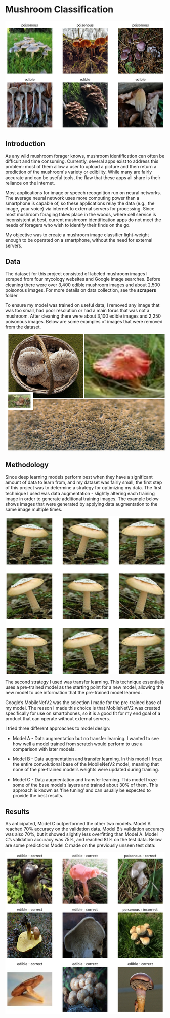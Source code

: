 # Mushroom Classification

![](/presentation_images/mushrooms.png?raw=true "Example Images")
## Introduction


As any wild mushroom forager knows, mushroom identification can often be difficult and time consuming. Currently, several apps exist to address this problem: most of them allow a user to upload a picture and then return a prediction of the mushroom's variety or edibility. While many are fairly accurate and can be useful tools, the flaw that these apps all share is their reliance on the internet.

Most applications for image or speech recognition run on neural networks. The average neural network uses more computing power than a smartphone is capable of, so these applications relay the data (e.g., the image, your voice) via internet to external servers for processing. Since most mushroom foraging takes place in the woods, where cell service is inconsistent at best, current mushroom identification apps do not meet the needs of foragers who wish to identify their finds on the go.

My objective was to create a mushroom image classifier light-weight enough to be operated on a smartphone, without the need for external servers. 

## Data

The dataset for this project consisted of labeled mushroom images I scraped from four mycology websites and Google image searches. Before cleaning there were over 3,400 edible mushroom images and about 2,500 poisonous images. For more details on data collection, see the **scrapers** folder 

To ensure my model was trained on useful data, I removed any image that was too small, had poor resolution or had a main forus that was not a mushroom. After cleaning there were about 3,100 edible images and 2,250 poisonous images. Below are some examples of images that were removed from the dataset.

![](/presentation_images/removed.png?raw=true)

## Methodology
Since deep learning models perform best when they have a significant amount of data to learn from, and my dataset was fairly small, the first step of this project was to determine a strategy for optimizing my data. The first technique I used was data augmentation - slightly altering each training image in order to generate additional training images. The example below shows images that were generated by applying data augmentation to the same image multiple times.

![](/presentation_images/augmentation.png?raw=true)

The second strategy I used was transfer learning. This technique essentially uses a pre-trained model as the starting point for a new model, allowing the new model to use information that the pre-trained model learned. 

Google’s MobileNetV2 was the selection I made for the pre-trained base of my model. The reason I made this choice is that MobileNetV2 was created specifically for use on smartphones, so it is a good fit for my end goal of a product that can operate without external servers.

I tried three different approaches to model design:

* Model A - Data augmentation but no transfer learning. I wanted to see how well a model trained from scratch would perform to use a comparison with later models. 

* Model B - Data augmentation and transfer learning. In this model I froze the entire convolutional base of the MobileNetV2 model, meaning that none of the pre-trained model’s weights were updated during training. 

* Model C - Data augmentation and transfer learning. This model froze some of the base model’s layers and trained about 30% of them. This approach is known as ‘fine tuning’ and can usually be expected to provide the best results. 

## Results

As anticipated, Model C outperformed the other two models. Model A reached 70% accuracy on the validation data. Model B’s validation accuracy was also 70%, but it showed slightly less overfitting than Model A. Model C’s validation accuracy was 75%, and reached 81% on the test data. Below are some predictions Model C made on the previously unseen test data:

![](/presentation_images/predictions.png?raw=true)
